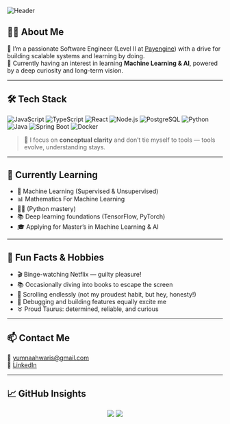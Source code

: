 ![Header](https://capsule-render.vercel.app/api?type=waving&color=gradient&height=200&section=header&text=Hi%20There,%20I'm%20Yumna%20Waris!&fontSize=30&fontAlign=center)

## 👩‍💻 About Me

🎯 I’m a passionate Software Engineer (Level II at [Payengine](https://www.linkedin.com/company/payengine/)) with a drive for building scalable systems and learning by doing.  
🌱 Currently having an interest in learning **Machine Learning & AI**, powered by a deep curiosity and long-term vision.

---

## 🛠️ Tech Stack

![JavaScript](https://img.shields.io/badge/-JavaScript-black?style=flat-square&logo=javascript)
![TypeScript](https://img.shields.io/badge/-TypeScript-3178C6?style=flat-square&logo=typescript)
![React](https://img.shields.io/badge/-React-61DAFB?style=flat-square&logo=react)
![Node.js](https://img.shields.io/badge/-Node.js-339933?style=flat-square&logo=node.js)
![PostgreSQL](https://img.shields.io/badge/-PostgreSQL-4169E1?style=flat-square&logo=postgresql)
![Python](https://img.shields.io/badge/-Python-3776AB?style=flat-square&logo=python)
![Java](https://img.shields.io/badge/-Java-007396?style=flat-square&logo=java)
![Spring Boot](https://img.shields.io/badge/-SpringBoot-6DB33F?style=flat-square&logo=spring-boot)
![Docker](https://img.shields.io/badge/-Docker-2496ED?style=flat-square&logo=docker)

> 🧠 I focus on **conceptual clarity** and don’t tie myself to tools — tools evolve, understanding stays.

---

## 🌱 Currently Learning

- 🤖 Machine Learning (Supervised & Unsupervised)
- 📊 Mathematics For Machine Learning
- 🐍🧠 (Python mastery)
- 📚 Deep learning foundations (TensorFlow, PyTorch)
- 🎓 Applying for Master’s in Machine Learning & AI

---

## 💬 Fun Facts & Hobbies

- 🎬 Binge-watching Netflix — guilty pleasure!  
- 📚 Occasionally diving into books to escape the screen  
- 📱 Scrolling endlessly (not my proudest habit, but hey, honesty!)  
- 🐞 Debugging and building features equally excite me  
- ♉ Proud Taurus: determined, reliable, and curious

---

## 📫 Contact Me

📧 yumnaahwaris@gmail.com  
💼 [LinkedIn](https://www.linkedin.com/in/yumna-waris-8416451a5/)

---

## 📈 GitHub Insights

<p align="center">
  <img src="https://github-readme-stats.vercel.app/api?username=YUMNAWARIS&show_icons=true&theme=tokyonight" />
  <img src="https://github-readme-stats.vercel.app/api/top-langs/?username=YUMNAWARIS&layout=compact&theme=tokyonight" />
</p>

